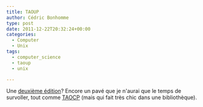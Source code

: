 ```yaml
---
title: TAOUP
author: Cédric Bonhomme
type: post
date: 2011-12-22T20:32:24+00:00
categories:
  - Computer
  - Unix
tags:
  - computer_science
  - taoup
  - unix

---
```

Une [deuxième édition][1]? Encore un pavé que je n'aurai que le temps de
survoller, tout comme [TAOCP][2] (mais qui fait très chic dans une bibliothèque).

 [1]: http://esr.ibiblio.org/?p=4017#comment-354973
 [2]: http://www-cs-staff.stanford.edu/~uno/taocp.html